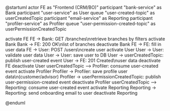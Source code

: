 @startuml
actor FE as "Frontend (CRM/BO)"
participant "bank-service" as Bank
participant "user-service" as User
queue "user-created-topic" as userCreatedTopic
participant "email-service" as Reporting
participant "profiler-service" as Profiler
queue "user-permission-created-topic" as userPermissionCreatedTopic

activate FE
FE -> Bank: GET /branches\nretrieve branches by filters
activate Bank
Bank -> FE: 200 OK\nlist of branches
deactivate Bank
FE -> FE: fill in user data
FE -> User: POST /users\ncreate user
activate User
User -> User: validate user data
User -> User: save user to DB
User -> userCreatedTopic: publish user-created event
User -> FE: 201 Created\nuser data
deactivate FE
deactivate User
userCreatedTopic --> Profiler: consume user-created event
activate Profiler
Profiler -> Profiler: save profile user data\n(customer/advisor)
Profiler -> userPermissionCreatedTopic: publish user-permission-created event
deactivate Profiler
userCreatedTopic --> Reporting: consume user-created event
activate Reporting
Reporting -> Reporting: send onboarding email to user
deactivate Reporting

@enduml